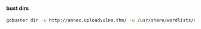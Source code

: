 #### bust dirs
```bash
gobuster dir -u http://annex.uploadvulns.thm/ -w /usr/share/wordlists/dirbuster/directory-list-2.3-medium.txt   
```
